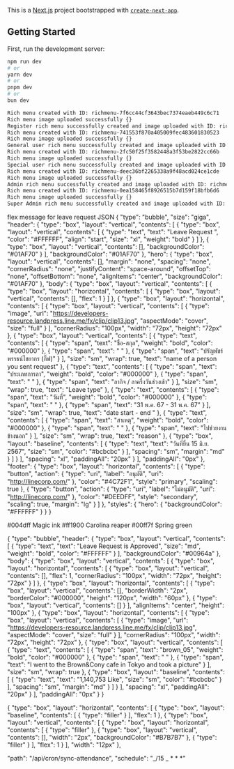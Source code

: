 This is a [Next.js](https://nextjs.org/) project bootstrapped with [`create-next-app`](https://github.com/vercel/next.js/tree/canary/packages/create-next-app).

## Getting Started

First, run the development server:

```bash
npm run dev
# or
yarn dev
# or
pnpm dev
# or
bun dev

Rich menu created with ID: richmenu-7f6cc44cf3643bec7374eaeb449c6c71
Rich menu image uploaded successfully {}
Register rich menu successfully created and image uploaded with ID: richmenu-7f6cc44cf3643bec7374eaeb449c6c71
Rich menu created with ID: richmenu-741553f870a405009fec483601830523
Rich menu image uploaded successfully {}
General user rich menu successfully created and image uploaded with ID: richmenu-741553f870a405009fec483601830523
Rich menu created with ID: richmenu-2fc50f25f3582448a3f53be2822cc66b
Rich menu image uploaded successfully {}
Special user rich menu successfully created and image uploaded with ID: richmenu-2fc50f25f3582448a3f53be2822cc66b
Rich menu created with ID: richmenu-deec36bf2265338a9f48acd024ce1cde
Rich menu image uploaded successfully {}
Admin rich menu successfully created and image uploaded with ID: richmenu-deec36bf2265338a9f48acd024ce1cde
Rich menu created with ID: richmenu-0ea158465f8926515b7d159f18bfb6d6
Rich menu image uploaded successfully {}
Super Admin rich menu successfully created and image uploaded with ID: richmenu-0ea158465f8926515b7d159f18bfb6d6
```

flex message for leave request JSON
{
"type": "bubble",
"size": "giga",
"header": {
"type": "box",
"layout": "vertical",
"contents": [
{
"type": "box",
"layout": "vertical",
"contents": [
{
"type": "text",
"text": "Leave Request ",
"color": "#FFFFFF",
"align": "start",
"size": "xl",
"weight": "bold"
}
]
},
{
"type": "box",
"layout": "vertical",
"contents": [],
"backgroundColor": "#01AF70"
}
],
"backgroundColor": "#01AF70"
},
"hero": {
"type": "box",
"layout": "vertical",
"contents": [],
"margin": "none",
"spacing": "none",
"cornerRadius": "none",
"justifyContent": "space-around",
"offsetTop": "none",
"offsetBottom": "none",
"alignItems": "center",
"backgroundColor": "#01AF70"
},
"body": {
"type": "box",
"layout": "vertical",
"contents": [
{
"type": "box",
"layout": "horizontal",
"contents": [
{
"type": "box",
"layout": "vertical",
"contents": [],
"flex": 1
}
]
},
{
"type": "box",
"layout": "horizontal",
"contents": [
{
"type": "box",
"layout": "vertical",
"contents": [
{
"type": "image",
"url": "https://developers-resource.landpress.line.me/fx/clip/clip13.jpg",
"aspectMode": "cover",
"size": "full"
}
],
"cornerRadius": "100px",
"width": "72px",
"height": "72px"
},
{
"type": "box",
"layout": "vertical",
"contents": [
{
"type": "text",
"contents": [
{
"type": "span",
"text": "ชื่อ-สกุล",
"weight": "bold",
"color": "#000000"
},
{
"type": "span",
"text": " "
},
{
"type": "span",
"text": "ปรัญพัชร์ พรรธน์ไชยากร (กิ๊ฟ)"
}
],
"size": "sm",
"wrap": true,
"text": "name of a person you sent request"
},
{
"type": "text",
"contents": [
{
"type": "span",
"text": "ประเภทการลา",
"weight": "bold",
"color": "#000000"
},
{
"type": "span",
"text": " "
},
{
"type": "span",
"text": "ลากิจ / ลาครึ่งวันช่วงเช้า"
}
],
"size": "sm",
"wrap": true,
"text": "Leave type"
},
{
"type": "text",
"contents": [
{
"type": "span",
"text": "วันที่",
"weight": "bold",
"color": "#000000"
},
{
"type": "span",
"text": " "
},
{
"type": "span",
"text": "31 พ.ค. 67 - 31 พ.ค. 67"
}
],
"size": "sm",
"wrap": true,
"text": "date start - end "
},
{
"type": "text",
"contents": [
{
"type": "span",
"text": "สาเหตุ",
"weight": "bold",
"color": "#000000"
},
{
"type": "span",
"text": " "
},
{
"type": "span",
"text": "ไปช่วยงานข้างนอก"
}
],
"size": "sm",
"wrap": true,
"text": "reason"
},
{
"type": "box",
"layout": "baseline",
"contents": [
{
"type": "text",
"text": "วันที่ยื่น 15 มิ.ย. 2567",
"size": "sm",
"color": "#bcbcbc"
}
],
"spacing": "sm",
"margin": "md"
}
]
}
],
"spacing": "xl",
"paddingAll": "20px"
}
],
"paddingAll": "0px"
},
"footer": {
"type": "box",
"layout": "horizontal",
"contents": [
{
"type": "button",
"action": {
"type": "uri",
"label": "อนุมัติ",
"uri": "http://linecorp.com/"
},
"color": "#4C72F1",
"style": "primary",
"scaling": true
},
{
"type": "button",
"action": {
"type": "uri",
"label": "ไม่อนุมัติ",
"uri": "http://linecorp.com/"
},
"color": "#DEEDFF",
"style": "secondary",
"scaling": true,
"margin": "lg"
}
]
},
"styles": {
"hero": {
"backgroundColor": "#FFFFFF"
}
}
}

#004dff Magic ink
#ff1900 Carolina reaper
#00ff7f Spring green

{
"type": "bubble",
"header": {
"type": "box",
"layout": "vertical",
"contents": [
{
"type": "text",
"text": "Leave Request is Approved",
"size": "md",
"weight": "bold",
"color": "#FFFFFF"
}
],
"backgroundColor": "#00964a"
},
"body": {
"type": "box",
"layout": "vertical",
"contents": [
{
"type": "box",
"layout": "horizontal",
"contents": [
{
"type": "box",
"layout": "vertical",
"contents": [],
"flex": 1,
"cornerRadius": "100px",
"width": "72px",
"height": "72px"
}
]
},
{
"type": "box",
"layout": "horizontal",
"contents": [
{
"type": "box",
"layout": "vertical",
"contents": [],
"borderWidth": "2px",
"borderColor": "#000000",
"height": "120px",
"width": "60px"
},
{
"type": "box",
"layout": "vertical",
"contents": []
}
],
"alignItems": "center",
"height": "100px"
},
{
"type": "box",
"layout": "horizontal",
"contents": [
{
"type": "box",
"layout": "vertical",
"contents": [
{
"type": "image",
"url": "https://developers-resource.landpress.line.me/fx/clip/clip13.jpg",
"aspectMode": "cover",
"size": "full"
}
],
"cornerRadius": "100px",
"width": "72px",
"height": "72px"
},
{
"type": "box",
"layout": "vertical",
"contents": [
{
"type": "text",
"contents": [
{
"type": "span",
"text": "brown_05",
"weight": "bold",
"color": "#000000"
},
{
"type": "span",
"text": " "
},
{
"type": "span",
"text": "I went to the Brown&Cony cafe in Tokyo and took a picture"
}
],
"size": "sm",
"wrap": true
},
{
"type": "box",
"layout": "baseline",
"contents": [
{
"type": "text",
"text": "1,140,753 Like",
"size": "sm",
"color": "#bcbcbc"
}
],
"spacing": "sm",
"margin": "md"
}
]
}
],
"spacing": "xl",
"paddingAll": "20px"
}
],
"paddingAll": "0px"
}
}

{
"type": "box",
"layout": "horizontal",
"contents": [
{
"type": "box",
"layout": "baseline",
"contents": [
{
"type": "filler"
}
],
"flex": 1
},
{
"type": "box",
"layout": "vertical",
"contents": [
{
"type": "box",
"layout": "horizontal",
"contents": [
{
"type": "filler"
},
{
"type": "box",
"layout": "vertical",
"contents": [],
"width": "2px",
"backgroundColor": "#B7B7B7"
},
{
"type": "filler"
}
],
"flex": 1
}
],
"width": "12px"
},

"path": "/api/cron/sync-attendance",
"schedule": "_/15 _ \* \* \*"
